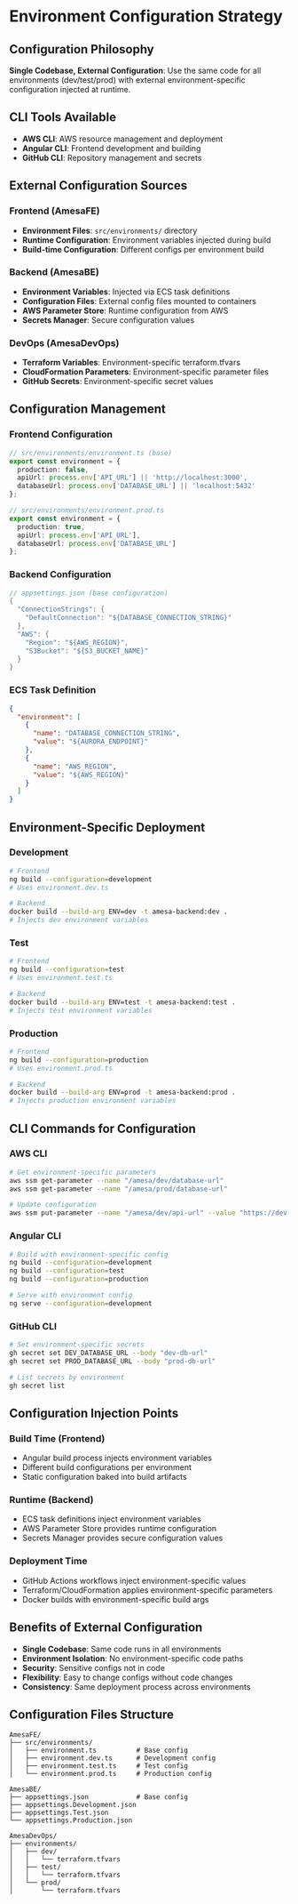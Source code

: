 # Environment Configuration Strategy

## Configuration Philosophy
**Single Codebase, External Configuration**: Use the same code for all environments (dev/test/prod) with external environment-specific configuration injected at runtime.

## CLI Tools Available
- **AWS CLI**: AWS resource management and deployment
- **Angular CLI**: Frontend development and building
- **GitHub CLI**: Repository management and secrets

## External Configuration Sources

### Frontend (AmesaFE)
- **Environment Files**: `src/environments/` directory
- **Runtime Configuration**: Environment variables injected during build
- **Build-time Configuration**: Different configs per environment build

### Backend (AmesaBE)
- **Environment Variables**: Injected via ECS task definitions
- **Configuration Files**: External config files mounted to containers
- **AWS Parameter Store**: Runtime configuration from AWS
- **Secrets Manager**: Secure configuration values

### DevOps (AmesaDevOps)
- **Terraform Variables**: Environment-specific terraform.tfvars
- **CloudFormation Parameters**: Environment-specific parameter files
- **GitHub Secrets**: Environment-specific secret values

## Configuration Management

### Frontend Configuration
```typescript
// src/environments/environment.ts (base)
export const environment = {
  production: false,
  apiUrl: process.env['API_URL'] || 'http://localhost:3000',
  databaseUrl: process.env['DATABASE_URL'] || 'localhost:5432'
};

// src/environments/environment.prod.ts
export const environment = {
  production: true,
  apiUrl: process.env['API_URL'],
  databaseUrl: process.env['DATABASE_URL']
};
```

### Backend Configuration
```csharp
// appsettings.json (base configuration)
{
  "ConnectionStrings": {
    "DefaultConnection": "${DATABASE_CONNECTION_STRING}"
  },
  "AWS": {
    "Region": "${AWS_REGION}",
    "S3Bucket": "${S3_BUCKET_NAME}"
  }
}
```

### ECS Task Definition
```json
{
  "environment": [
    {
      "name": "DATABASE_CONNECTION_STRING",
      "value": "${AURORA_ENDPOINT}"
    },
    {
      "name": "AWS_REGION",
      "value": "${AWS_REGION}"
    }
  ]
}
```

## Environment-Specific Deployment

### Development
```bash
# Frontend
ng build --configuration=development
# Uses environment.dev.ts

# Backend
docker build --build-arg ENV=dev -t amesa-backend:dev .
# Injects dev environment variables
```

### Test
```bash
# Frontend
ng build --configuration=test
# Uses environment.test.ts

# Backend
docker build --build-arg ENV=test -t amesa-backend:test .
# Injects test environment variables
```

### Production
```bash
# Frontend
ng build --configuration=production
# Uses environment.prod.ts

# Backend
docker build --build-arg ENV=prod -t amesa-backend:prod .
# Injects production environment variables
```

## CLI Commands for Configuration

### AWS CLI
```bash
# Get environment-specific parameters
aws ssm get-parameter --name "/amesa/dev/database-url"
aws ssm get-parameter --name "/amesa/prod/database-url"

# Update configuration
aws ssm put-parameter --name "/amesa/dev/api-url" --value "https://dev-api.amesa.com"
```

### Angular CLI
```bash
# Build with environment-specific config
ng build --configuration=development
ng build --configuration=test
ng build --configuration=production

# Serve with environment config
ng serve --configuration=development
```

### GitHub CLI
```bash
# Set environment-specific secrets
gh secret set DEV_DATABASE_URL --body "dev-db-url"
gh secret set PROD_DATABASE_URL --body "prod-db-url"

# List secrets by environment
gh secret list
```

## Configuration Injection Points

### Build Time (Frontend)
- Angular build process injects environment variables
- Different build configurations per environment
- Static configuration baked into build artifacts

### Runtime (Backend)
- ECS task definitions inject environment variables
- AWS Parameter Store provides runtime configuration
- Secrets Manager provides secure configuration values

### Deployment Time
- GitHub Actions workflows inject environment-specific values
- Terraform/CloudFormation applies environment-specific parameters
- Docker builds with environment-specific build args

## Benefits of External Configuration
- **Single Codebase**: Same code runs in all environments
- **Environment Isolation**: No environment-specific code paths
- **Security**: Sensitive configs not in code
- **Flexibility**: Easy to change configs without code changes
- **Consistency**: Same deployment process across environments

## Configuration Files Structure
```
AmesaFE/
├── src/environments/
│   ├── environment.ts          # Base config
│   ├── environment.dev.ts      # Development config
│   ├── environment.test.ts     # Test config
│   └── environment.prod.ts     # Production config

AmesaBE/
├── appsettings.json            # Base config
├── appsettings.Development.json
├── appsettings.Test.json
└── appsettings.Production.json

AmesaDevOps/
├── environments/
│   ├── dev/
│   │   └── terraform.tfvars
│   ├── test/
│   │   └── terraform.tfvars
│   └── prod/
│       └── terraform.tfvars
```

